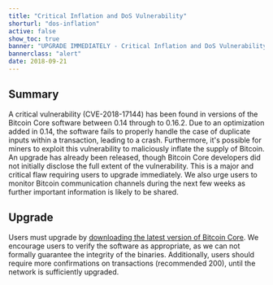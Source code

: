 ```yaml
---
title: "Critical Inflation and DoS Vulnerability"
shorturl: "dos-inflation"
active: false
show_toc: true
banner: "UPGRADE IMMEDIATELY - Critical Inflation and DoS Vulnerability"
bannerclass: "alert"
date: 2018-09-21
---
```


<div class="post-content" markdown="1">

## Summary
A critical vulnerability (CVE-2018-17144) has been found in versions of the Bitcoin Core software between 0.14 through
to 0.16.2. Due to an optimization added in 0.14, the software fails to properly handle the case of duplicate inputs within a transaction,
leading to a crash. Furthermore, it's possible for miners to exploit this vulnerability to maliciously inflate the supply of Bitcoin.
An upgrade has already been released, though Bitcoin Core developers did not initially disclose the full extent of the vulnerability.
This is a major and critical flaw requiring users to upgrade immediately. We also urge users to monitor Bitcoin communication channels during
the next few weeks as further important information is likely to be shared.

</div>

<div class="toccontent-block boxexpand expanded" markdown="1">

## Upgrade
Users must upgrade by [downloading the latest version of Bitcoin Core](https://bitcoin.org/en/download). We encourage users
to verify the software as appropriate, as we can not formally guarantee the integrity of the binaries. Additionally, users should require
more confirmations on transactions (recommended 200), until the network is sufficiently upgraded.

</div>
